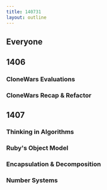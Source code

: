 ```yaml
---
title: 140731
layout: outline
---
```


## Everyone

## 1406

### CloneWars Evaluations

### CloneWars Recap & Refactor

## 1407

### Thinking in Algorithms

### Ruby's Object Model

### Encapsulation & Decomposition

### Number Systems